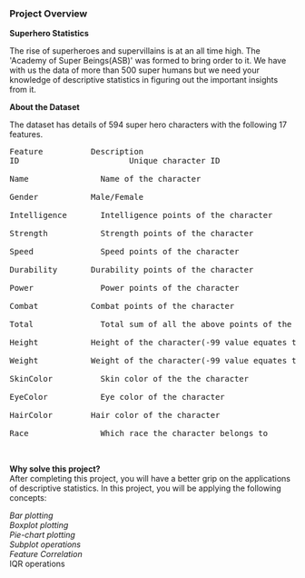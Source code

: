 ### Project Overview

 **Superhero Statistics**

The rise of superheroes and supervillains is at an all time high. The 'Academy of Super Beings(ASB)' was formed to bring order to it. We have with us the data of more than 500 super humans but we need your knowledge of descriptive statistics in figuring out the important insights from it.

**About the Dataset**

The dataset has details of 594 super hero characters with the following 17 features.
<pre>
Feature	         Description
ID	    				 Unique character ID</br>
Name	           Name of the character</br>
Gender	         Male/Female</br>
Intelligence	   Intelligence points of the character</br>
Strength	       Strength points of the character</br>
Speed	           Speed points of the character</br>
Durability	     Durability points of the character</br>
Power	           Power points of the character</br>
Combat	         Combat points of the character</br>
Total	           Total sum of all the above points of the character</br>
Height	         Height of the character(-99 value equates to 'immeasurable')</br>
Weight	         Weight of the character(-99 value equates to 'immeasurable')</br>
SkinColor	       Skin color of the the character</br>
EyeColor	       Eye color of the character</br>
HairColor        Hair color of the character</br>
Race	           Which race the character belongs to</br>

</pre>
**Why solve this project?**</br>
After completing this project, you will have a better grip on the applications of descriptive statistics. In this project, you will be applying the following concepts:</br>

*Bar plotting*</br>
*Boxplot plotting*</br>
*Pie-chart plotting*</br>
*Subplot operations*</br>
*Feature Correlation*</br>
IQR operations


